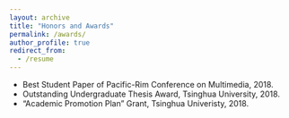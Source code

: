 ```yaml
---
layout: archive
title: "Honors and Awards"
permalink: /awards/
author_profile: true
redirect_from:
  - /resume
---
```


* Best Student Paper of Pacific-Rim Conference on Multimedia, 2018.
* Outstanding Undergraduate Thesis Award, Tsinghua University, 2018.
* “Academic Promotion Plan” Grant, Tsinghua Univeristy, 2018.
